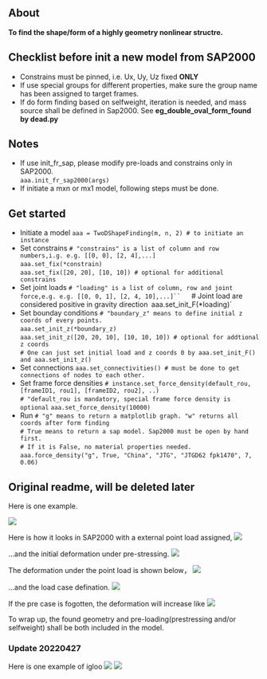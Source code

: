 ## About


**To find the shape/form of a highly geometry nonlinear structre.**

## Checklist before init a new model from SAP2000
- Constrains must be pinned, i.e. Ux, Uy, Uz fixed **ONLY**
- If use special groups for different properties, make sure the group name has been assigned to target frames.
- If do form finding based on selfweight, iteration is needed, and mass source shall be defined in Sap2000. See **eg_double_oval_form_found by dead.py**

## Notes
- If use init_fr_sap, please modify pre-loads and constrains only in SAP2000.  
`aaa.init_fr_sap2000(args)`  
- If initiate a mxn or mx1 model, following steps must be done.  


## Get started
- Initiate a model
`aaa = TwoDShapeFinding(m, n, 2) # to initiate an instance`  
- Set constrains
`# "constrains" is a list of column and row numbers,i.g. e.g. [[0, 0], [2, 4],...]`  
`aaa.set_fix(*constrain)`  
`aaa.set_fix([20, 20], [10, 10]) # optional for additional constrains`  
- Set joint loads
`# "loading" is a list of column, row and joint force,e.g. e.g. [[0, 0, 1], [2, 4, 10],...]``  
`# Joint load are considered positive in gravity direction`
`aaa.set_init_F(*loading)`  
- Set bounday conditions
`# "boundary_z" means to define initial z coords of every points.`  
`aaa.set_init_z(*boundary_z)`  
`aaa.set_init_z([20, 20, 10], [10, 10, 10]) # optional for addtional z coords`  
`# One can just set initial load and z coords 0 by aaa.set_init_F() and aaa.set_init_z()`  
- Set connections
`aaa.set_connectivities() # must be done to get connections of nodes to each other.`
- Set frame force densities
`# instance.set_force_density(default_rou, [frameID1, rou1], [frameID2, rou2], ..)`  
`# "default_rou is mandatory, special frame force density is optional`
`aaa.set_force_density(10000)`  
- Run
`# "g" means to return a matplotlib graph. "w" returns all coords after form finding`  
`# True means to return a sap model. Sap2000 must be open by hand first.`  
`# If it is False, no material properties needed.`
`aaa.force_density("g", True, "China", "JTG", "JTGD62 fpk1470", 7, 0.06)`  



## Original readme, will be deleted later
Here is one example.

![](https://github.com/riverinme/Structure_Form_Finding_HH/blob/master/Eg2/Eg2.png)

Here is how it looks in SAP2000 with a external point load assigned,
![](https://github.com/riverinme/Structure_Form_Finding_HH/blob/master/Eg2/unit_point_load.png)

...and the initial deformation under pre-stressing.
![](https://github.com/riverinme/Structure_Form_Finding_HH/blob/master/Eg2/pre_deformation.png)

The deformation under the point load is shown below， 
![](https://github.com/riverinme/Structure_Form_Finding_HH/blob/master/Eg2/unit_deformation_NL.png)

...and the load case defination.
![](https://github.com/riverinme/Structure_Form_Finding_HH/blob/master/Eg2/Unit_NL_case.png)

If the pre case is fogotten, the deformation will increase like
![](https://github.com/riverinme/Structure_Form_Finding_HH/blob/master/Eg2/unit_deformation_wo_pre.png)

To wrap up, the found geometry and pre-loading(prestressing and/or selfweight) shall be both included in the model. 

### Update 20220427

Here is one example of igloo
![](https://github.com/riverinme/Structure_Form_Finding_HH/blob/master/Eg2/igloo.png)
![](https://github.com/riverinme/Structure_Form_Finding_HH/blob/master/Eg2/igloo_axial_forces.png)